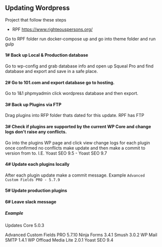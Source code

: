 ## Updating Wordpress

Project that follow these steps
- RPF https://www.righteouspersons.org/

Go to RPF folder run docker-compose up and go into theme folder and run gulp

#### 1# Back up Local & Production database
Go to wp-config and grab database info and open up Squeal Pro and find database and export and save in a safe place.

#### 2# Go to 101.com and export database go to hosting.
Go to 1&1 phpmyadmin click wordpress database and then export.

#### 3# Back up Plugins via FTP
Drag plugins into RFP folder thats dated for this update.
RPF has FTP

#### 3# Check if plugins are supported by the current WP Core and change logs don't raise any conflicts. 
Go into the plugins WP page and click view change logs for each plugin once confirmed no conflicts make update and then make a commit to version from to. I.E. Yoast SEO 9.5 - Yoast SEO 9.7

#### 4# Update each plugins locally
After each plugin update make a commit message.
Example `Advanced Custom Fields PRO - 5.7.9`

#### 5# Update production plugins

#### 6# Leave slack message

##### Example
Updates
Core 5.0.3

Advanced Custom Fields PRO 5.7.10
Ninja Forms 3.4.1
Smush 3.0.2
WP Mail SMTP 1.4.1
WP Offload Media Lite 2.0.1
Yoast SEO 9.4
